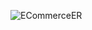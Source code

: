 ![ECommerceER](https://github.com/sukrannsn/EcommerceBackend/assets/80584011/92ef0977-90d8-4fb1-b270-ad9a00fb3b58)
